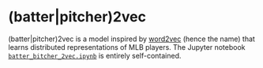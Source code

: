 # (batter|pitcher)2vec
(batter|pitcher)2vec is a model inspired by [word2vec](https://en.wikipedia.org/wiki/Word2vec) (hence the name) that learns distributed representations of MLB players. The Jupyter notebook [<code>batter_bitcher_2vec.ipynb</code>](https://github.com/airalcorn2/batter-pitcher-2vec/blob/master/batter_pitcher_2vec.ipynb) is entirely self-contained.
